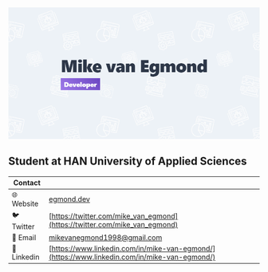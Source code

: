 <a href="https://egmond.dev/en">
    <img src="https://raw.githubusercontent.com/MikevanEgmond1998/MikevanEgmond1998/master/Banner%20Mike%20van%20Egmond.png" title="Mike van Egmond" alt="Banner"/>
</a>

## Student at HAN  University of Applied Sciences

| Contact |  |
|--|--|
| 🌐 Website | [egmond.dev](https://egmond.dev) |
| 🐦 Twitter | [https://twitter.com/mike_van_egmond](https://twitter.com/mike_van_egmond) |
| 📧 Email | mikevanegmond1998@gmail.com |
| 💼 Linkedin | [https://www.linkedin.com/in/mike-van-egmond/](https://www.linkedin.com/in/mike-van-egmond/) |
